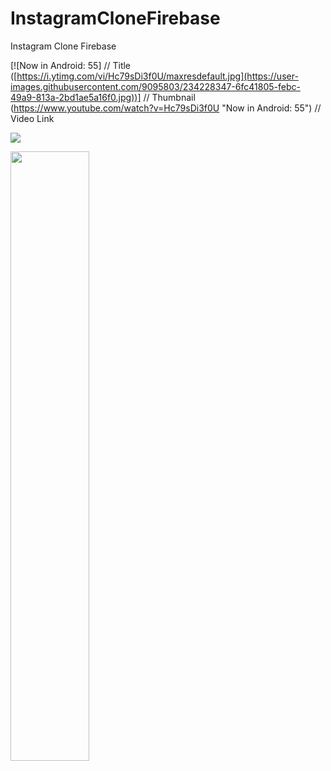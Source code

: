 # InstagramCloneFirebase
 Instagram Clone Firebase
 
[![Now in Android: 55]          // Title
([https://i.ytimg.com/vi/Hc79sDi3f0U/maxresdefault.jpg](https://user-images.githubusercontent.com/9095803/234228347-6fc41805-febc-49a9-813a-2bd1ae5a16f0.jpg))] // Thumbnail
(https://www.youtube.com/watch?v=Hc79sDi3f0U "Now in Android: 55")    // Video Link

[<img src="https://user-images.githubusercontent.com/9095803/234228347-6fc41805-febc-49a9-813a-2bd1ae5a16f0.jpg">]([https://www.youtube.com/watch?v=Hc79sDi3f0U](https://www.youtube.com/watch?v=x12GMaJM3tY) "Instagram Clone")


[<img src="" width="50%">](https://www.youtube.com/watch?v=Hc79sDi3f0U "Now in Android: 55")

